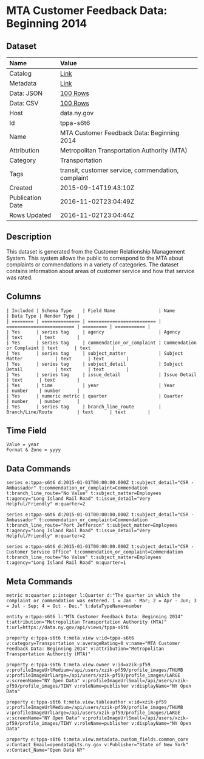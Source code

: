 # MTA Customer Feedback Data: Beginning 2014

## Dataset

| Name | Value |
| :--- | :---- |
| Catalog | [Link](https://catalog.data.gov/dataset/mta-customer-feedback-data-beginning-2014) |
| Metadata | [Link](https://data.ny.gov/api/views/tppa-s6t6) |
| Data: JSON | [100 Rows](https://data.ny.gov/api/views/tppa-s6t6/rows.json?max_rows=100) |
| Data: CSV | [100 Rows](https://data.ny.gov/api/views/tppa-s6t6/rows.csv?max_rows=100) |
| Host | data.ny.gov |
| Id | tppa-s6t6 |
| Name | MTA Customer Feedback Data: Beginning 2014 |
| Attribution | Metropolitan Transportation Authority (MTA) |
| Category | Transportation |
| Tags | transit, customer service, commendation, complaint |
| Created | 2015-09-14T19:43:10Z |
| Publication Date | 2016-11-02T23:04:49Z |
| Rows Updated | 2016-11-02T23:04:44Z |

## Description

This dataset is generated from the Customer Relationship Management System.  This system allows the public to correspond to the MTA about complaints or commendations in a variety of categories.  The dataset contains information about areas of customer service and how that service was rated.

## Columns

```ls
| Included | Schema Type    | Field Name                | Name                      | Data Type | Render Type |
| ======== | ============== | ========================= | ========================= | ========= | =========== |
| Yes      | series tag     | agency                    | Agency                    | text      | text        |
| Yes      | series tag     | commendation_or_complaint | Commendation or Complaint | text      | text        |
| Yes      | series tag     | subject_matter            | Subject Matter            | text      | text        |
| Yes      | series tag     | subject_detail            | Subject Detail            | text      | text        |
| Yes      | series tag     | issue_detail              | Issue Detail              | text      | text        |
| Yes      | time           | year                      | Year                      | number    | number      |
| Yes      | numeric metric | quarter                   | Quarter                   | number    | number      |
| Yes      | series tag     | branch_line_route         | Branch/Line/Route         | text      | text        |
```

## Time Field

```ls
Value = year
Format & Zone = yyyy
```

## Data Commands

```ls
series e:tppa-s6t6 d:2015-01-01T00:00:00.000Z t:subject_detail="CSR - Ambassador" t:commendation_or_complaint=Commendation t:branch_line_route="No Value" t:subject_matter=Employees t:agency="Long Island Rail Road" t:issue_detail="Very Helpful/Friendly" m:quarter=2

series e:tppa-s6t6 d:2015-01-01T00:00:00.000Z t:subject_detail="CSR - Ambassador" t:commendation_or_complaint=Commendation t:branch_line_route="Port Jefferson" t:subject_matter=Employees t:agency="Long Island Rail Road" t:issue_detail="Very Helpful/Friendly" m:quarter=2

series e:tppa-s6t6 d:2015-01-01T00:00:00.000Z t:subject_detail="CSR - Customer Service Office" t:commendation_or_complaint=Commendation t:branch_line_route="No Value" t:subject_matter=Employees t:agency="Long Island Rail Road" m:quarter=1
```

## Meta Commands

```ls
metric m:quarter p:integer l:Quarter d:"The quarter in which the complaint or commendation was entered. 1 = Jan - Mar; 2 = Apr - Jun; 3 = Jul - Sep; 4 = Oct - Dec." t:dataTypeName=number

entity e:tppa-s6t6 l:"MTA Customer Feedback Data: Beginning 2014" t:attribution="Metropolitan Transportation Authority (MTA)" t:url=https://data.ny.gov/api/views/tppa-s6t6

property e:tppa-s6t6 t:meta.view v:id=tppa-s6t6 v:category=Transportation v:averageRating=0 v:name="MTA Customer Feedback Data: Beginning 2014" v:attribution="Metropolitan Transportation Authority (MTA)"

property e:tppa-s6t6 t:meta.view.owner v:id=xzik-pf59 v:profileImageUrlMedium=/api/users/xzik-pf59/profile_images/THUMB v:profileImageUrlLarge=/api/users/xzik-pf59/profile_images/LARGE v:screenName="NY Open Data" v:profileImageUrlSmall=/api/users/xzik-pf59/profile_images/TINY v:roleName=publisher v:displayName="NY Open Data"

property e:tppa-s6t6 t:meta.view.tableauthor v:id=xzik-pf59 v:profileImageUrlMedium=/api/users/xzik-pf59/profile_images/THUMB v:profileImageUrlLarge=/api/users/xzik-pf59/profile_images/LARGE v:screenName="NY Open Data" v:profileImageUrlSmall=/api/users/xzik-pf59/profile_images/TINY v:roleName=publisher v:displayName="NY Open Data"

property e:tppa-s6t6 t:meta.view.metadata.custom_fields.common_core v:Contact_Email=opendata@its.ny.gov v:Publisher="State of New York" v:Contact_Name="Open Data NY"
```